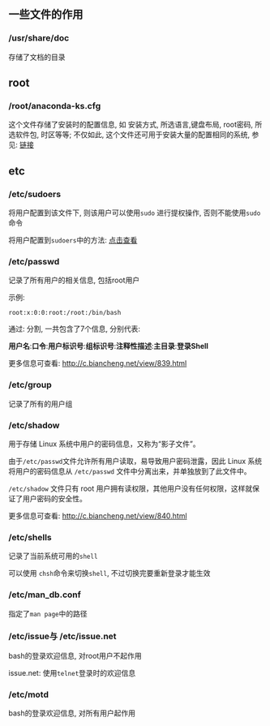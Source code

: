 ## 一些文件的作用

### /usr/share/doc

存储了文档的目录



## root

### /root/anaconda-ks.cfg

这个文件存储了安装时的配置信息, 如 安装方式, 所选语言,键盘布局, root密码, 所选软件包, 时区等等; 不仅如此, 这个文件还可用于安装大量的配置相同的系统, 参见:  [链接](https://blog.csdn.net/whyhonest/article/details/7555229/)



## etc

### /etc/sudoers

将用户配置到该文件下,  则该用户可以使用`sudo` 进行提权操作, 否则不能使用`sudo`命令

将用户配置到`sudoers`中的方法: [点击查看](add-user-to-sudoers.md)



### /etc/passwd

记录了所有用户的相关信息, 包括root用户

示例: 

```plain
root:x:0:0:root:/root:/bin/bash
```

通过: 分割, 一共包含了7个信息, 分别代表: 

**用户名**:**口令**:**用户标识号**:**组标识号**:**注释性描述**:**主目录**:**登录Shell**

更多信息可查看: http://c.biancheng.net/view/839.html



### /etc/group

记录了所有的用户组



### /etc/shadow

用于存储 Linux 系统中用户的密码信息，又称为“影子文件”。

由于`/etc/passwd`文件允许所有用户读取，易导致用户密码泄露，因此 Linux 系统将用户的密码信息从 `/etc/passwd` 文件中分离出来，并单独放到了此文件中。

`/etc/shadow` 文件只有 root 用户拥有读权限，其他用户没有任何权限，这样就保证了用户密码的安全性。



更多信息可查看: http://c.biancheng.net/view/840.html



### /etc/shells

记录了当前系统可用的`shell`

可以使用 `chsh`命令来切换`shell`, 不过切换完要重新登录才能生效



### /etc/man_db.conf

指定了`man page`中的路径



### /etc/issue与 /etc/issue.net

bash的登录欢迎信息, 对root用户不起作用

issue.net: 使用`telnet`登录时的欢迎信息



### /etc/motd

bash的登录欢迎信息, 对所有用户起作用